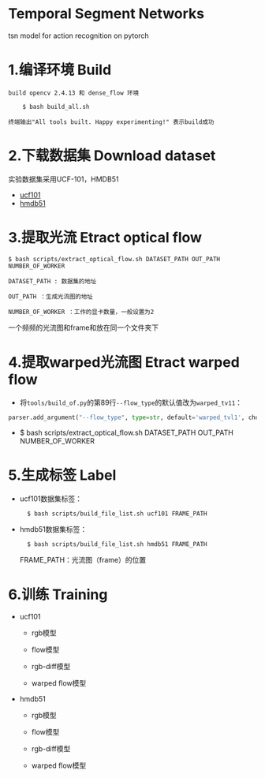 # Temporal Segment Networks
tsn model for action recognition on pytorch

1.编译环境 Build
=
	
	build opencv 2.4.13 和 dense_flow 环境

		$ bash build_all.sh
		
	终端输出"All tools built. Happy experimenting!" 表示build成功

2.下载数据集 Download dataset
=
实验数据集采用UCF-101，HMDB51
* [ucf101][UCF101]
* [hmdb51][HMDB51]

3.提取光流 Etract optical flow
=
	$ bash scripts/extract_optical_flow.sh DATASET_PATH OUT_PATH NUMBER_OF_WORKER
	
	DATASET_PATH : 数据集的地址
	
	OUT_PATH ：生成光流图的地址
	
	NUMBER_OF_WORKER ：工作的显卡数量，一般设置为2

一个频频的光流图和frame和放在同一个文件夹下
	
4.提取warped光流图 Etract warped flow
=

* 将`tools/build_of.py`的第89行`--flow_type`的默认值改为`warped_tv11`：

```python
parser.add_argument("--flow_type", type=str, default='warped_tvl1', choices=['tvl1', 'warp_tvl1'])
```

* $ bash scripts/extract_optical_flow.sh DATASET_PATH OUT_PATH NUMBER_OF_WORKER

5.生成标签 Label
=
* ucf101数据集标签：

		$ bash scripts/build_file_list.sh ucf101 FRAME_PATH

* hmdb51数据集标签：

		$ bash scripts/build_file_list.sh hmdb51 FRAME_PATH
	
	FRAME_PATH：光流图（frame）的位置
	
6.训练 Training
=
* ucf101
	* rgb模型
	
	* flow模型
	
	* rgb-diff模型
	
	* warped flow模型

* hmdb51
	* rgb模型
	
	* flow模型
	
	* rgb-diff模型
	
	* warped flow模型

[ucf101]:http://crcv.ucf.edu/data/UCF101.php
[hmdb51]:http://serre-lab.clps.brown.edu/resource/hmdb-a-large-human-motion-database/

